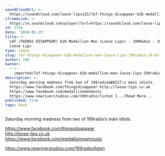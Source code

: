```yaml
---
soundCloudUrl: >-
  https://soundcloud.com/loose-lips123/lkf-things-disappear-b2b-medallion-man-loose-lips-199radio-100318
iframeLink: >-
  https://w.soundcloud.com/player/?url=https://soundcloud.com/loose-lips123/lkf-things-disappear-b2b-medallion-man-loose-lips-199radio-100318&color=00aabb&auto_play=false&hide_related=false&show_comments=true&show_user=true&show_reposts=false
id: 3756
date: '2018-03-25'
title: >-
  LKF (THINGS DISAPPEAR) b2b Medallion Man (Loose Lips) - 199Radio - 10/03/18 -
  Loose Lips
type: radio
slug: lkf-things-disappear-b2b-medallion-man-loose-lips-199radio-10-03-18
author: 100
banner:
  - >-
    imported/lkf-things-disappear-b2b-medallion-man-loose-lips-199radio-10-03-18/image3756.jpeg
description: >-
  Saturday morning madness from two of 199radio&#8217;s main idiots.
  https://www.facebook.com/thingsdisappear http://loose-lips.co.uk
  https://www.facebook.com/medallionmanmusic
  https://www.newriverstudios.com/199radio/listen [...]Read More...
published: true
tags: Rave
---
```

Saturday morning madness from two of 199radio’s main idiots.

https://www.facebook.com/thingsdisappear  
http://loose-lips.co.uk  
https://www.facebook.com/medallionmanmusic

https://www.newriverstudios.com/199radio/listen
